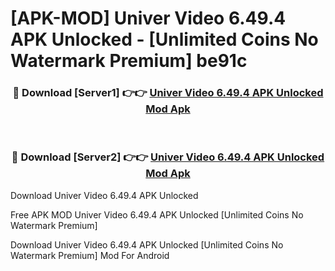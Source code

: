 # [APK-MOD] Univer Video 6.49.4 APK Unlocked - [Unlimited Coins No Watermark Premium] be91c



<div align="center">
<h3>🔴 Download [Server1] 👉👉 <a href="https://momento.my/?title=Univer_Video_6.49.4_APK_Unlocked">Univer Video 6.49.4 APK Unlocked Mod Apk</a></h3><br>

<h3>🔴 Download [Server2] 👉👉 <a href="https://momento.my/?title=Univer_Video_6.49.4_APK_Unlocked">Univer Video 6.49.4 APK Unlocked Mod Apk</a></h3>
</div>



Download Univer Video 6.49.4 APK Unlocked 

Free APK MOD Univer Video 6.49.4 APK Unlocked [Unlimited Coins No Watermark Premium]

Download Univer Video 6.49.4 APK Unlocked [Unlimited Coins No Watermark Premium] Mod For Android
